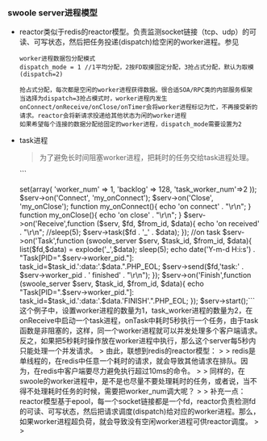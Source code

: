 ### swoole server进程模型

- reactor类似于redis的reactor模型。负责监测socket链接（tcp、udp）的可读、可写状态，然后把任务投递(dispatch)给空闲的worker进程。参见

  ```
  worker进程数据包分配模式
  dispatch_mode = 1 //1平均分配，2按FD取摸固定分配，3抢占式分配，默认为取模(dispatch=2)

  抢占式分配，每次都是空闲的worker进程获得数据。很合适SOA/RPC类的内部服务框架
  当选择为dispatch=3抢占模式时，worker进程内发生onConnect/onReceive/onClose/onTimer会将worker进程标记为忙，不再接受新的请求。reactor会将新请求投递给其他状态为闲的worker进程
  如果希望每个连接的数据分配给固定的worker进程，dispatch_mode需要设置为2
  ```

- task进程

  > 为了避免长时间阻塞worker进程，把耗时的任务交给task进程处理。


    ​```
  <?php
  /**
   * swoole server
   * Created by PhpStorm.
   * User: xushengbin
   * Date: 2017/7/16
   * Time: 9:48
        */

  $serv = new swoole_server('127.0.0.1', 9501, SWOOLE_PROCESS,SWOOLE_SOCK_TCP);
  $serv->set(array(
      'worker_num' => 1,
      'backlog' => 128,
      'task_worker_num'=>2
  ));
  $serv->on('Connect', 'my_onConnect');
  $serv->on('Close', 'my_onClose');
  function my_onConnect(){
      echo 'on connect' . "\r\n";
  }
  function my_onClose(){
      echo 'on close' . "\r\n";
  }

  $serv->on('Receive',function ($serv, $fd, $from_id, $data){
      echo 'on received' . "\r\n";
      //sleep(5);
      $serv->task($fd . '_' . $data);
  });

  //on task
  $serv->on('Task',function (swoole_server $serv, $task_id, $from_id, $data){
      list($fd,$data) = explode('_',$data);
      sleep(5);
      echo date('Y-m-d H:i:s') . "Task[PID=".$serv->worker_pid."]: task_id=$task_id.':data:'.$data.".PHP_EOL;
      $serv->send($fd,'task:' . $serv->worker_pid . ' finished' . "\r\n");
  });
  $serv->on('Finish',function (swoole_server $serv, $task_id, $from_id, $data){
      echo "Task[PID=".$serv->worker_pid."]: task_id=$task_id.':data:'.$data.'FINISH'.".PHP_EOL;
  });

  $serv->start();

    ​```

  这个例子中，设置worker进程的数量为1，task_worker进程的数量为2，在onReceive中启动一个task进程，onTask中耗时5秒执行一个任务，由于task函数是非阻塞的，这样，同一个worker进程就可以并发处理多个客户端请求。反之，如果把5秒耗时操作放在worker进程中执行，那么这个server每5秒内只能处理一个并发请求。

  > 由此，联想到redis的reactor模型：
  >
  > redis是单线程的，在redis中任意一个耗时的请求，就会导致其他请求在排队。因为，在redis中客户端要尽力避免执行超过10ms的命令。
  >
  > 同样的，在swoole的worker进程中，是不是也尽量不要处理耗时的任务，或者说，当不得不处理耗时任务的时候，需要把worker_num调大呢？ 
  >
  > 补充一点：reactor模型基于epool，每一个socket链接都是一个fd，reactor负责检测fd的可读、可写状态，然后把请求调度(dispatch)给对应的worker进程。那么，如果worker进程超负荷，就会导致没有空闲worker进程可供reactor调度。
  >
  > ​
